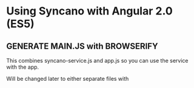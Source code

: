 # Using Syncano with Angular 2.0 (ES5)

## GENERATE MAIN.JS with BROWSERIFY

This combines syncano-service.js and app.js so you can use the service with the app.

Will be changed later to either separate files with <script> injection, or another method.

```
$ browserify src/app.js -o main.js
```

Current Docs:

[VICTOR SAVKIN](http://victorsavkin.com/post/119943127151/angular-2-template-syntax)

[thoughtram Blog DI](http://blog.thoughtram.io/angular/2015/05/18/dependency-injection-in-angular-2.html)

[thoughtram Blog Forward](http://blog.thoughtram.io/angular/2015/09/03/forward-references-in-angular-2.html)

[Ionic Blog](http://blog.ionic.io/angular-2-series-components/)

[EventEmitters](http://stackoverflow.com/questions/32295635/change-detection-in-angular-2-0)

[Good Angular 2.0 Examples](http://www.syntaxsuccess.com/viewarticle/angular-2.0-examples)